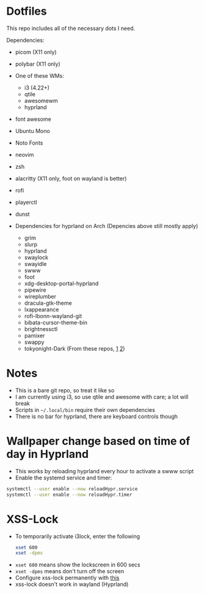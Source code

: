 # Dotfiles

This repo includes all of the necessary dots I need.

Dependencies:
- picom (X11 only)
- polybar (X11 only)
- One of these WMs:
    - i3 (4.22+)
    - qtile
    - awesomewm
    - hyprland
- font awesome
- Ubuntu Mono
- Noto Fonts
- neovim
- zsh
- alacritty (X11 only, foot on wayland is better)
- rofi
- playerctl
- dunst

- Dependencies for hyprland on Arch (Depencies above still mostly apply)
    - grim
    - slurp
    - hyprland
    - swaylock
    - swayidle
    - swww
    - foot
    - xdg-desktop-portal-hyprland
    - pipewire
    - wireplumber
    - dracula-gtk-theme
    - lxappearance
    - rofi-lbonn-wayland-git
    - bibata-cursor-theme-bin
    - brightnessctl
    - pamixer
    - swappy
    - tokyonight-Dark (From these repos, [1](https://github.com/Fausto-Korpsvart/Tokyo-Night-GTK-Theme) [2](https://www.pling.com/p/1681475))

# Notes
- This is a bare git repo, so treat it like so
- I am currently using i3, so use qtile and awesome with care; a lot will break
- Scripts in `~/.local/bin` require their own dependencies
- There is no bar for hyprland, there are keyboard controls though

# Wallpaper change based on time of day in Hyprland
- This works by reloading hyprland every hour to activate a swww script
- Enable the systemd service and timer:
```sh
systemctl --user enable --now reloadHypr.service
systemctl --user enable --now reloadHypr.timer
```

# XSS-Lock
- To temporarily activate i3lock, enter the following
    ```sh
    xset 600
    xset -dpms
    ```
- `xset 600` means show the lockscreen in 600 secs
- `xset -dpms` means don't turn off the screen
- Configure xss-lock permanently with [this](https://sleeplessbeastie.eu/2022/08/22/how-to-permanently-disable-dpms-using-xorg/)
- xss-lock doesn't work in wayland (Hyprland)
